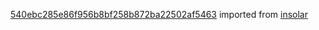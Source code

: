 [540ebc285e86f956b8bf258b872ba22502af5463](https://github.com/insolar/insolar/commit/540ebc285e86f956b8bf258b872ba22502af5463) imported from [insolar](https://github.com/insolar/insolar)
